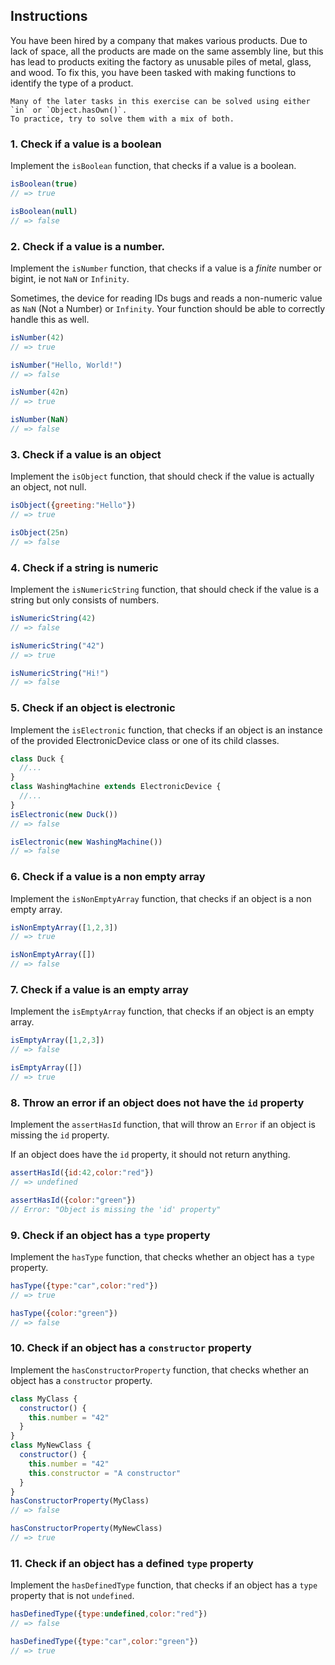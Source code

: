 ## Instructions

You have been hired by a company that makes various products.
Due to lack of space, all the products are made on the same assembly line, but this has lead to products exiting the factory as unusable piles of metal, glass, and wood.
To fix this, you have been tasked with making functions to identify the type of a product.

~~~~exercism/note
Many of the later tasks in this exercise can be solved using either `in` or `Object.hasOwn()`.
To practice, try to solve them with a mix of both.
~~~~
### 1. Check if a value is a boolean

Implement the `isBoolean` function, that checks if a value is a boolean.

```javascript
isBoolean(true)
// => true

isBoolean(null)
// => false
```

### 2. Check if a value is a number.

Implement the `isNumber` function, that checks if a value is a _finite_ number or bigint, ie not `NaN` or `Infinity`.

Sometimes, the device for reading IDs bugs and reads a non-numeric value as `NaN` (Not a Number) or `Infinity`.
Your function should be able to correctly handle this as well.

```javascript
isNumber(42)
// => true

isNumber("Hello, World!")
// => false

isNumber(42n)
// => true

isNumber(NaN)
// => false
```

### 3. Check if a value is an object

Implement the `isObject` function, that should check if the value is actually an object, not null.

```javascript
isObject({greeting:"Hello"})
// => true

isObject(25n)
// => false
```

### 4. Check if a string is numeric

Implement the `isNumericString` function, that should check if the value is a string but only consists of numbers.

```javascript
isNumericString(42)
// => false

isNumericString("42")
// => true

isNumericString("Hi!")
// => false

```

### 5. Check if an object is electronic

Implement the `isElectronic` function, that checks if an object is an instance of the provided ElectronicDevice class or one of its child classes.

```javascript
class Duck {
  //...
}
class WashingMachine extends ElectronicDevice {
  //...
}
isElectronic(new Duck())
// => false

isElectronic(new WashingMachine())
// => false
```

### 6. Check if a value is a non empty array

Implement the `isNonEmptyArray` function, that checks if an object is a non empty array.

```javascript
isNonEmptyArray([1,2,3])
// => true

isNonEmptyArray([])
// => false
```

### 7. Check if a value is an empty array

Implement the `isEmptyArray` function, that checks if an object is an empty array.
```javascript
isEmptyArray([1,2,3])
// => false

isEmptyArray([])
// => true
```

### 8. Throw an error if an object does not have the `id` property

Implement the `assertHasId` function, that will throw an `Error` if an object is missing the `id` property.

If an object does have the `id` property, it should not return anything.

```javascript
assertHasId({id:42,color:"red"})
// => undefined

assertHasId({color:"green"})
// Error: "Object is missing the 'id' property"
```

### 9. Check if an object has a `type` property

Implement the `hasType` function, that checks whether an object has a `type` property.

```javascript
hasType({type:"car",color:"red"})
// => true

hasType({color:"green"})
// => false
```

### 10. Check if an object has a `constructor` property

Implement the `hasConstructorProperty` function, that checks whether an object has a `constructor` property.

```javascript
class MyClass {
  constructor() {
    this.number = "42"
  }
}
class MyNewClass {
  constructor() {
    this.number = "42"
    this.constructor = "A constructor"
  }
}
hasConstructorProperty(MyClass)
// => false

hasConstructorProperty(MyNewClass)
// => true
```
### 11. Check if an object has a defined `type` property

Implement the `hasDefinedType` function, that checks if an object has a `type` property that is not `undefined`.

```javascript
hasDefinedType({type:undefined,color:"red"})
// => false

hasDefinedType({type:"car",color:"green"})
// => true
```
